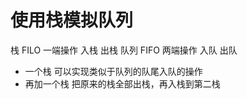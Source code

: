 # 使用栈模拟队列 

栈 FILO 一端操作 入栈 出栈
队列 FIFO 两端操作 入队 出队

- 一个栈 可以实现类似于队列的队尾入队的操作 
- 再加一个栈 把原来的栈全部出栈，再入栈到第二栈 
 